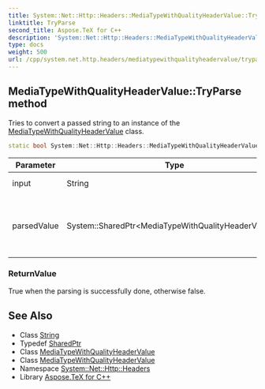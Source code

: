 ```yaml
---
title: System::Net::Http::Headers::MediaTypeWithQualityHeaderValue::TryParse method
linktitle: TryParse
second_title: Aspose.TeX for C++
description: 'System::Net::Http::Headers::MediaTypeWithQualityHeaderValue::TryParse method. Tries to convert a passed string to an instance of the MediaTypeWithQualityHeaderValue class in C++.'
type: docs
weight: 500
url: /cpp/system.net.http.headers/mediatypewithqualityheadervalue/tryparse/
---
```

## MediaTypeWithQualityHeaderValue::TryParse method


Tries to convert a passed string to an instance of the [MediaTypeWithQualityHeaderValue](../) class.

```cpp
static bool System::Net::Http::Headers::MediaTypeWithQualityHeaderValue::TryParse(String input, System::SharedPtr<MediaTypeWithQualityHeaderValue> &parsedValue)
```


| Parameter | Type | Description |
| --- | --- | --- |
| input | String | A string to parse. |
| parsedValue | System::SharedPtr\<MediaTypeWithQualityHeaderValue\>\& | An instance where a parsed object will be assigned. |

### ReturnValue

True when the parsing is successfully done, otherwise false.

## See Also

* Class [String](../../../system/string/)
* Typedef [SharedPtr](../../../system/sharedptr/)
* Class [MediaTypeWithQualityHeaderValue](../)
* Class [MediaTypeWithQualityHeaderValue](../)
* Namespace [System::Net::Http::Headers](../../)
* Library [Aspose.TeX for C++](../../../)
